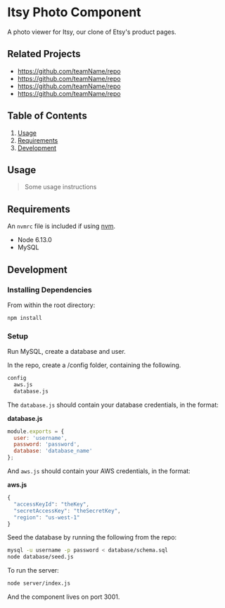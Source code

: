 # Itsy Photo Component

A photo viewer for Itsy, our clone of Etsy's product pages.

## Related Projects

  - https://github.com/teamName/repo
  - https://github.com/teamName/repo
  - https://github.com/teamName/repo
  - https://github.com/teamName/repo

## Table of Contents

1. [Usage](#Usage)
1. [Requirements](#requirements)
1. [Development](#development)

## Usage

> Some usage instructions

## Requirements

An `nvmrc` file is included if using [nvm](https://github.com/creationix/nvm).

- Node 6.13.0
- MySQL

## Development

### Installing Dependencies

From within the root directory:

```sh
npm install
```

### Setup

Run MySQL, create a database and user.

In the repo, create a /config folder, containing the following.

```sh
config
  aws.js
  database.js
```

The `database.js` should contain your database credentials, in the format:

**database.js**  
```js
module.exports = {
  user: 'username', 
  password: 'password',
  database: 'database_name'
};
```

And `aws.js` should contain your AWS credentials, in the format:

**aws.js**  
```js
{
  "accessKeyId": "theKey", 
  "secretAccessKey": "theSecretKey", 
  "region": "us-west-1"
}
```

Seed the database by running the following from the repo:

```sh
mysql -u username -p password < database/schema.sql
node database/seed.js
```

To run the server:

```sh
node server/index.js
```

And the component lives on port 3001.
